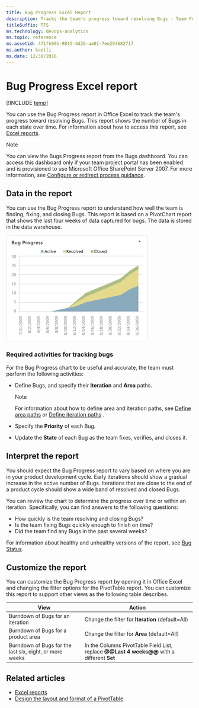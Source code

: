 ```yaml
---
title: Bug Progress Excel Report  
description: Tracks the team's progress toward resolving Bugs - Team Foundation Server 
titleSuffix: TFS
ms.technology: devops-analytics
ms.topic: reference
ms.assetid: 471fb90b-9815-4d26-aa01-7ee293682717
ms.author: kaelli
ms.date: 12/30/2016
---
```


# Bug Progress Excel report

[!INCLUDE [temp](../includes/tfs-sharepoint-version.md)]


You can use the Bug Progress report in Office Excel to track the team's progress toward resolving Bugs. This report shows the number of Bugs in each state over time. For information about how to access this report, see [Excel reports](excel-reports.md).  
  
> [!NOTE]
>  You can view the Bugs Progress report from the Bugs dashboard. You can access this dashboard only if your team project portal has been enabled and is provisioned to use Microsoft Office SharePoint Server 2007. For more information, see [Configure or redirect process guidance](../../project/configure-or-redirect-process-guidance.md).
  
<a name="Data"></a> 

## Data in the report  

 You can use the Bug Progress report to understand how well the team is finding, fixing, and closing Bugs. This report is based on a PivotChart report that shows the last four weeks of data captured for bugs. The data is stored in the data warehouse.  
  
 ![Bug Progress Excel Report](media/procguid_excelbug.png "ProcGuid_ExcelBug")  
  
### Required activities for tracking bugs  

For the Bug Progress chart to be useful and accurate, the team must perform the following activities:  
  
-   Define Bugs, and specify their **Iteration** and **Area** paths.  
  
    > [!NOTE]
    >  For information about how to define area and iteration paths, see [Define area paths](../../organizations/settings/set-area-paths.md) or [Define iteration paths](../../organizations/settings/set-iteration-paths-sprints.md) .  
  
-   Specify the **Priority** of each Bug.  
-   Update the **State** of each Bug as the team fixes, verifies, and closes it.  
  
<a name="Interpreting"></a> 

## Interpret the report  

You should expect the Bug Progress report to vary based on where you are in your product development cycle. Early iterations should show a gradual increase in the active number of Bugs. Iterations that are close to the end of a product cycle should show a wide band of resolved and closed Bugs.  
  
 You can review the chart to determine the progress over time or within an iteration. Specifically, you can find answers to the following questions:  
  
- How quickly is the team resolving and closing Bugs?  
- Is the team fixing Bugs quickly enough to finish on time?  
- Did the team find any Bugs in the past several weeks?  

For information about healthy and unhealthy versions of the report, see [Bug Status](../sql-reports/bug-status-report.md).  
  
<a name="Updating"></a> 

## Customize the report  
 You can customize the Bug Progress report by opening it in Office Excel and changing the filter options for the PivotTable report. You can customize this report to support other views as the following table describes.  
  
|View|Action|  
|----------|------------|  
|Burndown of Bugs for an iteration|Change the filter for **Iteration** (default=All)|  
|Burndown of Bugs for a product area|Change the filter for **Area** (default=All)|  
|Burndown of Bugs for the last six, eight, or more weeks|In the Columns PivotTable Field List, replace **@@Last 4 weeks@@** with a different **Set**|  
  

## Related articles

- [Excel reports](excel-reports.md)
- [Design the layout and format of a PivotTable](https://support.office.com/article/design-the-layout-and-format-of-a-pivottable-a9600265-95bf-4900-868e-641133c05a80)  